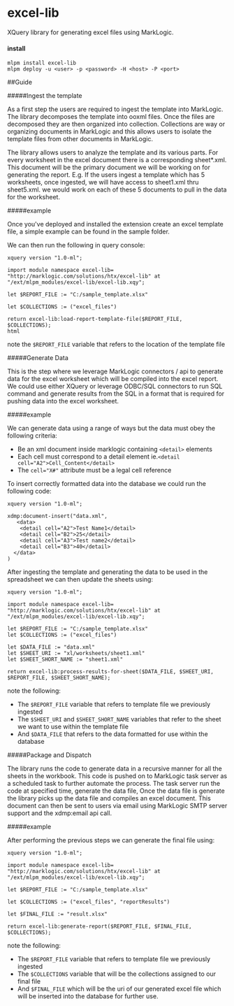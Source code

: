# excel-lib
XQuery library for generating excel files using MarkLogic.

#### install

    mlpm install excel-lib
	mlpm deploy -u <user> -p <password> -H <host> -P <port>


##Guide

#####Ingest the template

As a first step the users are required to ingest the template into MarkLogic. The library decomposes the template into ooxml files. Once the files are decomposed they are then organized into collection. Collections are way or organizing documents in MarkLogic and this allows users to isolate the template files from other documents in MarkLogic.

The library allows users to analyze the template and its various parts. For every worksheet in the excel document there is a corresponding sheet*.xml. This document will be the primary document we will be working on for generating the report. E.g. If the users ingest a template which has 5 worksheets, once ingested, we will have access to sheet1.xml thru sheet5.xml. we would work on each of these 5 documents to pull in the data for the worksheet.

#####example

Once you've deployed and installed the extension create an excel template file, a simple example can be found in the sample folder.

We can then run the following in query console:

	xquery version "1.0-ml";
	
	import module namespace excel-lib= "http://marklogic.com/solutions/htx/excel-lib" at "/ext/mlpm_modules/excel-lib/excel-lib.xqy";
		
	let $REPORT_FILE := "C:/sample_template.xlsx"

	let $COLLECTIONS := ("excel_files")
		  
	return excel-lib:load-report-template-file($REPORT_FILE, $COLLECTIONS);
	html

note the `$REPORT_FILE` variable that refers to the location of the template file

#####Generate Data

This is the step where we leverage MarkLogic connectors / api to generate data for the excel worksheet which will be compiled into the excel report.
We could use either XQuery or leverage ODBC/SQL connectors to run SQL command and generate results from the SQL in a format that is required for pushing data into the excel worksheet.


#####example

We can generate data using a range of ways but the data must obey the following criteria:

- Be an xml document inside marklogic containing `<detail>` elements
- Each cell must correspond to a detail element ie.`<detail cell="A2">Cell_Content</detail>`
- The `cell="X#"` attribute must be a legal cell reference


To insert correctly formatted data into the database we could run the following code:

	xquery version "1.0-ml";

	xdmp:document-insert("data.xml",
	   <data>
	    <detail cell="A2">Test Name1</detail>
	    <detail cell="B2">25</detail>
	    <detail cell="A3">Test name2</detail>
	    <detail cell="B3">40</detail>
	  </data> 
	)

After ingesting the template and generating the data to be used in the spreadsheet we can then update the sheets using:

	xquery version "1.0-ml";

	import module namespace excel-lib= "http://marklogic.com/solutions/htx/excel-lib" at "/ext/mlpm_modules/excel-lib/excel-lib.xqy";
	
	let $REPORT_FILE := "C:/sample_template.xlsx"
	let $COLLECTIONS := ("excel_files")
	
	let $DATA_FILE := "data.xml"
	let $SHEET_URI := "xl/worksheets/sheet1.xml"
	let $SHEET_SHORT_NAME := "sheet1.xml"
	  
	return excel-lib:process-results-for-sheet($DATA_FILE, $SHEET_URI, $REPORT_FILE, $SHEET_SHORT_NAME);

note the following:

-  The `$REPORT_FILE` variable that refers to template file we previously ingested
-  The `$SHEET_URI` and `$SHEET_SHORT_NAME` variables that refer to the sheet we want to use within the template file
-  And `$DATA_FILE` that refers to the data formatted for use within the database

#####Package and Dispatch

The library runs the code to generate data in a recursive manner for all the sheets in the workbook.
This code is pushed on to MarkLogic task server as a scheduled task to further automate the process. 
The task server run the code at specified time, generate the data file, Once the data file is generate the library picks up the data file and compiles an excel document. This document can then be sent to users via email using MarkLogic SMTP server support and the xdmp:email api call. 

#####example

After performing the previous steps we can generate the final file using:

	xquery version "1.0-ml";
	
	import module namespace excel-lib= "http://marklogic.com/solutions/htx/excel-lib" at "/ext/mlpm_modules/excel-lib/excel-lib.xqy";
	
	let $REPORT_FILE := "C:/sample_template.xlsx"
	
	let $COLLECTIONS := ("excel_files", "reportResults")
	
	let $FINAL_FILE := "result.xlsx"
	
	return excel-lib:generate-report($REPORT_FILE, $FINAL_FILE, $COLLECTIONS);

note the following:

-  The `$REPORT_FILE` variable that refers to template file we previously ingested
-  The `$COLLECTIONS` variable that will be the collections assigned to our final file
-  And `$FINAL_FILE` which will be the uri of our generated excel file which will be inserted into the database for further use.

